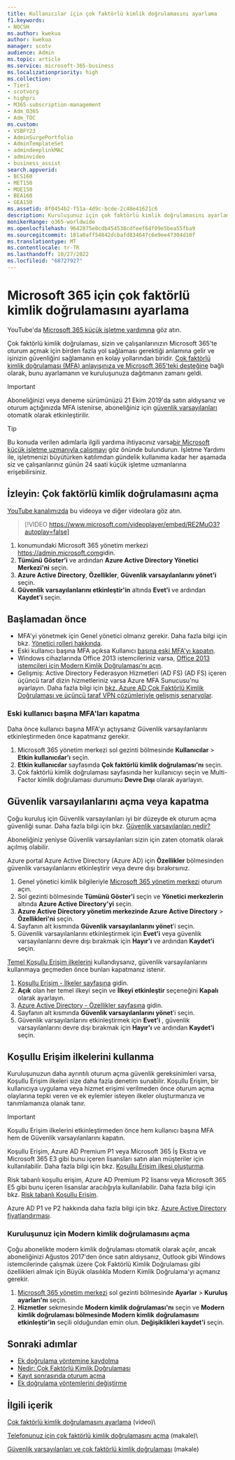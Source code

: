 ```yaml
---
title: Kullanıcılar için çok faktörlü kimlik doğrulamasını ayarlama
f1.keywords:
- NOCSH
ms.author: kwekua
author: kwekua
manager: scotv
audience: Admin
ms.topic: article
ms.service: microsoft-365-business
ms.localizationpriority: high
ms.collection:
- Tier1
- scotvorg
- highpri
- M365-subscription-management
- Adm_O365
- Adm_TOC
ms.custom:
- VSBFY23
- AdminSurgePortfolio
- AdminTemplateSet
- admindeeplinkMAC
- adminvideo
- business_assist
search.appverid:
- BCS160
- MET150
- MOE150
- BEA160
- GEA150
ms.assetid: 8f0454b2-f51a-4d9c-bcde-2c48e41621c6
description: Kuruluşunuz için çok faktörlü kimlik doğrulamasını ayarlamayı öğrenin.
monikerRange: o365-worldwide
ms.openlocfilehash: 9642875e0cdb454538cdfeef64f09e5bea55fba9
ms.sourcegitcommit: 181a0aff54842dcbafd834647c6e9ee47304d10f
ms.translationtype: MT
ms.contentlocale: tr-TR
ms.lasthandoff: 10/27/2022
ms.locfileid: "68727927"
---
```

# <a name="set-up-multifactor-authentication-for-microsoft-365"></a>Microsoft 365 için çok faktörlü kimlik doğrulamasını ayarlama

YouTube'da [Microsoft 365 küçük işletme yardımına](https://go.microsoft.com/fwlink/?linkid=2197659) göz atın.

Çok faktörlü kimlik doğrulaması, sizin ve çalışanlarınızın Microsoft 365'te oturum açmak için birden fazla yol sağlaması gerektiği anlamına gelir ve işinizin güvenliğini sağlamanın en kolay yollarından biridir. [Çok faktörlü kimlik doğrulaması (MFA) anlayışınıza ve Microsoft 365'teki desteğine](multi-factor-authentication-microsoft-365.md) bağlı olarak, bunu ayarlamanın ve kuruluşunuza dağıtmanın zamanı geldi. 

> [!IMPORTANT]
> Aboneliğinizi veya deneme sürümünüzü 21 Ekim 2019'da satın aldıysanız ve oturum açtığınızda MFA istenirse, aboneliğiniz için [güvenlik varsayılanları](/azure/active-directory/fundamentals/concept-fundamentals-security-defaults) otomatik olarak etkinleştirilir.

> [!TIP]
> Bu konuda verilen adımlarla ilgili yardıma ihtiyacınız varsa[bir Microsoft küçük işletme uzmanıyla çalışmayı](https://go.microsoft.com/fwlink/?linkid=2186871) göz önünde bulundurun. İşletme Yardımı ile, işletmenizi büyütürken katılımdan gündelik kullanıma kadar her aşamada siz ve çalışanlarınız günün 24 saati küçük işletme uzmanlarına erişebilirsiniz.

## <a name="watch-turn-on-multifactor-authentication"></a>İzleyin: Çok faktörlü kimlik doğrulamasını açma

[YouTube kanalımızda](https://go.microsoft.com/fwlink/?linkid=2197909) bu videoya ve diğer videolara göz atın.

> [!VIDEO https://www.microsoft.com/videoplayer/embed/RE2MuO3?autoplay=false]

1. konumundaki Microsoft 365 yönetim merkezi <a href="https://admin.microsoft.com/ " target="_blank">https://admin.microsoft.com</a>gidin.
1. **Tümünü Göster'i** ve ardından **Azure Active Directory Yönetici Merkezi'ni** seçin.
1. **Azure Active Directory**, **Özellikler**, **Güvenlik varsayılanlarını yönet'i** seçin.
1. **Güvenlik varsayılanlarını etkinleştir'in** altında **Evet'i** ve ardından **Kaydet'i** seçin.

## <a name="before-you-begin"></a>Başlamadan önce

- MFA'yi yönetmek için Genel yönetici olmanız gerekir. Daha fazla bilgi için bkz. [Yönetici rolleri hakkında](../add-users/about-admin-roles.md).
- Eski kullanıcı başına MFA açıksa Kullanıcı [başına eski MFA'yı kapatın](#turn-off-legacy-per-user-mfa).
- Windows cihazlarında Office 2013 istemcileriniz varsa, [Office 2013 istemcileri için Modern Kimlik Doğrulaması'nı açın](./enable-modern-authentication.md).
- Gelişmiş: Active Directory Federasyon Hizmetleri (AD FS) (AD FS) içeren üçüncü taraf dizin hizmetleriniz varsa Azure MFA Sunucusu'nu ayarlayın. Daha fazla bilgi için [bkz. Azure AD Çok Faktörlü Kimlik Doğrulaması ve üçüncü taraf VPN çözümleriyle gelişmiş senaryolar](/azure/active-directory/authentication/howto-mfaserver-nps-vpn).

### <a name="turn-off-legacy-per-user-mfa"></a>Eski kullanıcı başına MFA'ları kapatma

Daha önce kullanıcı başına MFA'yı açtıysanız Güvenlik varsayılanlarını etkinleştirmeden önce kapatmanız gerekir.

1. Microsoft 365 yönetim merkezi sol gezinti bölmesinde **Kullanıcılar** \> **Etkin kullanıcılar'ı** seçin.
1. **Etkin kullanıcılar** sayfasında **Çok faktörlü kimlik doğrulaması'nı** seçin.
1. Çok faktörlü kimlik doğrulaması sayfasında her kullanıcıyı seçin ve Multi-Factor kimlik doğrulaması durumunu **Devre Dışı** olarak ayarlayın.

## <a name="turn-security-defaults-on-or-off"></a>Güvenlik varsayılanlarını açma veya kapatma

Çoğu kuruluş için Güvenlik varsayılanları iyi bir düzeyde ek oturum açma güvenliği sunar. Daha fazla bilgi için bkz. [Güvenlik varsayılanları nedir?](/azure/active-directory/fundamentals/concept-fundamentals-security-defaults)

Aboneliğiniz yeniyse Güvenlik varsayılanları sizin için zaten otomatik olarak açılmış olabilir.

Azure portal Azure Active Directory (Azure AD) için **Özellikler** bölmesinden güvenlik varsayılanlarını etkinleştirir veya devre dışı bırakırsınız.

1. Genel yönetici kimlik bilgileriyle [Microsoft 365 yönetim merkezi](https://admin.microsoft.com) oturum açın.
2. Sol gezinti bölmesinde **Tümünü Göster'i** seçin ve **Yönetici merkezlerin** altında **Azure Active Directory'yi** seçin.
3. **Azure Active Directory yönetim merkezinde Azure** **Active Directory** \> **Özellikleri'ni** seçin.
4. Sayfanın alt kısmında **Güvenlik varsayılanlarını yönet**’i seçin.
5. Güvenlik varsayılanlarını etkinleştirmek için **Evet'i** veya güvenlik varsayılanlarını devre dışı bırakmak için **Hayır'ı** ve ardından **Kaydet'i** seçin.

[Temel Koşullu Erişim ilkelerini](/azure/active-directory/conditional-access/concept-baseline-protection) kullandıysanız, güvenlik varsayılanlarını kullanmaya geçmeden önce bunları kapatmanız istenir.

1. [Koşullu Erişim - İlkeler sayfasına](https://portal.azure.com/#blade/Microsoft_AAD_IAM/ConditionalAccessBlade/Policies) gidin.
2. **Açık** olan her temel ilkeyi seçin ve **İlkeyi etkinleştir** seçeneğini **Kapalı** olarak ayarlayın.
3. [Azure Active Directory - Özellikler sayfasına](https://portal.azure.com/#blade/Microsoft_AAD_IAM/ActiveDirectoryMenuBlade/Properties) gidin.
4. Sayfanın alt kısmında **Güvenlik varsayılanlarını yönet**’i seçin.
5. Güvenlik varsayılanlarını etkinleştirmek için **Evet'i** , güvenlik varsayılanlarını devre dışı bırakmak için **Hayır'ı** ve ardından **Kaydet'i** seçin.

## <a name="use-conditional-access-policies"></a>Koşullu Erişim ilkelerini kullanma

Kuruluşunuzun daha ayrıntılı oturum açma güvenlik gereksinimleri varsa, Koşullu Erişim ilkeleri size daha fazla denetim sunabilir. Koşullu Erişim, bir kullanıcıya uygulama veya hizmet erişimi verilmeden önce oturum açma olaylarına tepki veren ve ek eylemler isteyen ilkeler oluşturmanıza ve tanımlamanıza olanak tanır.

> [!IMPORTANT]
> Koşullu Erişim ilkelerini etkinleştirmeden önce hem kullanıcı başına MFA hem de Güvenlik varsayılanlarını kapatın.

Koşullu Erişim, Azure AD Premium P1 veya Microsoft 365 İş Ekstra ve Microsoft 365 E3 gibi bunu içeren lisansları satın alan müşteriler için kullanılabilir. Daha fazla bilgi için bkz. [Koşullu Erişim ilkesi oluşturma](/azure/active-directory/authentication/tutorial-enable-azure-mfa).

Risk tabanlı koşullu erişim, Azure AD Premium P2 lisansı veya Microsoft 365 E5 gibi bunu içeren lisanslar aracılığıyla kullanılabilir. Daha fazla bilgi için bkz. [Risk tabanlı Koşullu Erişim](/azure/active-directory/conditional-access/howto-conditional-access-policy-risk).

Azure AD P1 ve P2 hakkında daha fazla bilgi için bkz. [Azure Active Directory fiyatlandırması](https://azure.microsoft.com/pricing/details/active-directory/).

### <a name="turn-on-modern-authentication-for-your-organization"></a>Kuruluşunuz için Modern kimlik doğrulamasını açma

Çoğu abonelikte modern kimlik doğrulaması otomatik olarak açılır, ancak aboneliğinizi Ağustos 2017'den önce satın aldıysanız, Outlook gibi Windows istemcilerinde çalışmak üzere Çok Faktörlü Kimlik Doğrulaması gibi özellikleri almak için Büyük olasılıkla Modern Kimlik Doğrulama'yı açmanız gerekir.

1. <a href="https://go.microsoft.com/fwlink/p/?linkid=2024339" target="_blank">Microsoft 365 yönetim merkezi</a> sol gezinti bölmesinde **Ayarlar** \> **Kuruluş ayarları'nı** seçin.
2. **Hizmetler** sekmesinde **Modern kimlik doğrulaması'nı** seçin ve **Modern kimlik doğrulaması bölmesinde Modern kimlik** **doğrulamasını etkinleştir'in** seçili olduğundan emin olun. **Değişiklikleri kaydet'i** seçin.

## <a name="next-steps"></a>Sonraki adımlar

- [Ek doğrulama yöntemine kaydolma](https://support.microsoft.com/office/ace1d096-61e5-449b-a875-58eb3d74de14)
- [Nedir: Çok Faktörlü Kimlik Doğrulaması](https://support.microsoft.com/help/4577374/what-is-multifactor-authentication)
- [Kayıt sonrasında oturum açma](https://support.microsoft.com/office/2b856342-170a-438e-9a4f-3c092394d3cb)
- [Ek doğrulama yöntemlerini değiştirme](https://support.microsoft.com/office/956ec8d0-7081-4518-a701-f8414cc20831)

## <a name="related-content"></a>İlgili içerik

[Çok faktörlü kimlik doğrulamasını ayarlama](set-up-multi-factor-authentication.md) (video)\

[Telefonunuz için çok faktörlü kimlik doğrulamasını açma](https://support.microsoft.com/office/ace1d096-61e5-449b-a875-58eb3d74de14) (makale)\

[Güvenlik varsayılanları ve çok faktörlü kimlik doğrulaması](/microsoft-365/business-premium/m365bp-conditional-access) (makale)